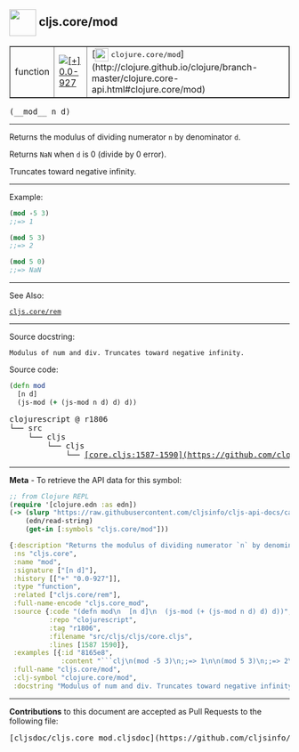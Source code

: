 ## <img width="48px" valign="middle" src="http://i.imgur.com/Hi20huC.png"> cljs.core/mod

 <table border="1">
<tr>

<td>function</td>
<td><a href="https://github.com/cljsinfo/cljs-api-docs/tree/0.0-927"><img valign="middle" alt="[+] 0.0-927" src="https://img.shields.io/badge/+-0.0--927-lightgrey.svg"></a> </td>
<td>
[<img height="24px" valign="middle" src="http://i.imgur.com/1GjPKvB.png"> <samp>clojure.core/mod</samp>](http://clojure.github.io/clojure/branch-master/clojure.core-api.html#clojure.core/mod)
</td>
</tr>
</table>

 <samp>
(__mod__ n d)<br>
</samp>

---

Returns the modulus of dividing numerator `n` by denominator `d`.

Returns `NaN` when `d` is 0 (divide by 0 error).

Truncates toward negative infinity.

---

Example:

```clj
(mod -5 3)
;;=> 1

(mod 5 3)
;;=> 2

(mod 5 0)
;;=> NaN
```

---

See Also:

[`cljs.core/rem`](cljs.core_rem.md)<br>

---

Source docstring:

```
Modulus of num and div. Truncates toward negative infinity.
```

Source code:

```clj
(defn mod
  [n d]
  (js-mod (+ (js-mod n d) d) d))
```

 <pre>
clojurescript @ r1806
└── src
    └── cljs
        └── cljs
            └── <ins>[core.cljs:1587-1590](https://github.com/clojure/clojurescript/blob/r1806/src/cljs/cljs/core.cljs#L1587-L1590)</ins>
</pre>


---

__Meta__ - To retrieve the API data for this symbol:

```clj
;; from Clojure REPL
(require '[clojure.edn :as edn])
(-> (slurp "https://raw.githubusercontent.com/cljsinfo/cljs-api-docs/catalog/cljs-api.edn")
    (edn/read-string)
    (get-in [:symbols "cljs.core/mod"]))
```

```clj
{:description "Returns the modulus of dividing numerator `n` by denominator `d`.\n\nReturns `NaN` when `d` is 0 (divide by 0 error).\n\nTruncates toward negative infinity.",
 :ns "cljs.core",
 :name "mod",
 :signature ["[n d]"],
 :history [["+" "0.0-927"]],
 :type "function",
 :related ["cljs.core/rem"],
 :full-name-encode "cljs.core_mod",
 :source {:code "(defn mod\n  [n d]\n  (js-mod (+ (js-mod n d) d) d))",
          :repo "clojurescript",
          :tag "r1806",
          :filename "src/cljs/cljs/core.cljs",
          :lines [1587 1590]},
 :examples [{:id "8165e8",
             :content "```clj\n(mod -5 3)\n;;=> 1\n\n(mod 5 3)\n;;=> 2\n\n(mod 5 0)\n;;=> NaN\n```"}],
 :full-name "cljs.core/mod",
 :clj-symbol "clojure.core/mod",
 :docstring "Modulus of num and div. Truncates toward negative infinity."}

```

---

__Contributions__ to this document are accepted as Pull Requests to the following file:

 <pre>
[cljsdoc/cljs.core_mod.cljsdoc](https://github.com/cljsinfo/cljs-api-docs/blob/master/cljsdoc/cljs.core_mod.cljsdoc)
</pre>

